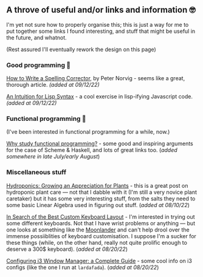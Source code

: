 ## A throve of useful and/or links and information 🤓

I'm yet not sure how to properly organise this; this is just a way for me to put together some links I found interesting, and stuff that might be useful in the future, and whatnot. 

(Rest assured I'll eventually rework the design on this page)

### Good programming 🧩

[How to Write a Spelling Corrector](https://norvig.com/spell-correct.html), by Peter Norvig - seems like a great, thorough article. *(added at 09/12/22)*

[An Intuition for Lisp Syntax](https://stopa.io/post/265) - a cool exercise in lisp-ifying Javascript code. *(added at 09/12/22)*

### Functional programming 🍷
(I've been interested in functional programming for a while, now.)

[Why study functional programming?](https://acm.wustl.edu/functional/whyfp.php) - some good and inspiring arguments for the case of Scheme & Haskell, and lots of great links too. (*added somewhere in late July/early August*)

### Miscellaneous stuff 

[Hydroponics: Growing an Appreciation for Plants](https://www.bunniestudios.com/blog/?p=6481) - this is a great post on hydroponic plant care — not that I dabble with it (I'm still a very novice plant caretaker) but it has some very interesting stuff, from the salts they need to some basic Linear Algebra used in figuring out stuff. (*added at 08/10/22*)

[In Search of the Best Custom Keyboard Layout](https://josef-adamcik.cz/electronics/in-search-of-the-best-custom-keyboard-layout.html) - I'm interested in trying out some different keyboards. Not that I have wrist problems or anything — but one looks at something like the [Moonlander](https://www.zsa.io/moonlander/) and can't help drool over the immense possiiblities of keyboard customisation. I suppose I'm a sucker for these things (while, on the other hand, really not quite prolific enough to deserve a 300$ keyboard). (*added at 08/20/22*)

[Configuring i3 Window Manager: a Complete Guide](https://thevaluable.dev/i3-config-mouseless/) - some cool info on i3 configs (like the one I run at `lardafada`). (*added at 08/20/22*)
